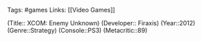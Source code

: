 Tags: #games
Links: [[Video Games]]

(Title:: XCOM: Enemy Unknown)
(Developer:: Firaxis)
(Year::2012)
(Genre::Strategy)
(Console::PS3)
(Metacritic::89)







